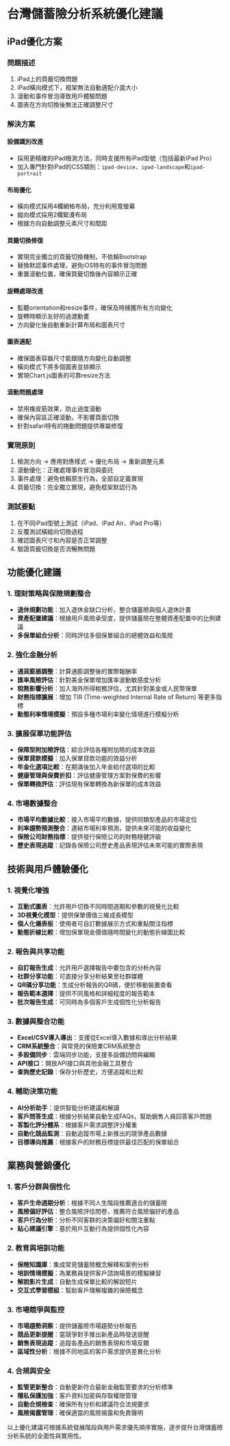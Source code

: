 # 台灣儲蓄險分析系統優化建議

## iPad優化方案

### 問題描述
1. iPad上的頁籤切換問題
2. iPad橫向模式下，框架無法自動適配介面大小
3. 滾動和事件冒泡導致用戶體驗問題
4. 圖表在方向切換後無法正確調整尺寸

### 解決方案

#### 設備識別改進
- 採用更精確的iPad檢測方法，同時支援所有iPad型號（包括最新iPad Pro）
- 加入專門針對iPad的CSS類別：`ipad-device`、`ipad-landscape`和`ipad-portrait`

#### 布局優化
- 橫向模式採用4欄網格布局，充分利用寬螢幕
- 縱向模式採用2欄緊湊布局
- 根據方向自動調整元素尺寸和間距

#### 頁籤切換修復
- 實現完全獨立的頁籤切換機制，不依賴Bootstrap
- 替換默認事件處理，避免iOS特有的事件冒泡問題
- 重置滾動位置，確保頁籤切換後內容顯示正確

#### 旋轉處理改進
- 監聽orientation和resize事件，確保及時捕獲所有方向變化
- 旋轉時顯示友好的過渡動畫
- 方向變化後自動重新計算布局和圖表尺寸

#### 圖表適配
- 確保圖表容器尺寸能跟隨方向變化自動調整
- 橫向模式下將多個圖表並排顯示
- 實現Chart.js圖表的可靠resize方法

#### 滾動問題處理
- 禁用橡皮筋效果，防止過度滾動
- 確保內容區正確滾動，不影響頁面切換
- 針對safari特有的捲動問題提供專屬修復

### 實現原則
1. 檢測方向 → 應用對應樣式 → 優化布局 → 重新調整元素
2. 滾動優化：正確處理事件冒泡與委託
3. 事件處理：避免依賴原生行為，全部自定義實現
4. 頁籤切換：完全獨立實現，避免框架默認行為

### 測試要點
1. 在不同iPad型號上測試（iPad、iPad Air、iPad Pro等）
2. 反覆測試橫縱向切換過程
3. 確認圖表尺寸和內容是否正常調整
4. 驗證頁籤切換是否流暢無問題

## 功能優化建議

### 1. 理財策略與保險規劃整合
- **退休規劃功能**：加入退休金缺口分析，整合儲蓄險與個人退休計畫
- **資產配置建議**：根據用戶風險承受度，提供儲蓄險在整體資產配置中的比例建議
- **多保單組合分析**：同時評估多個保單組合的總體效益和風險

### 2. 強化金融分析
- **通貨膨脹調整**：計算通膨調整後的實際報酬率
- **匯率風險評估**：針對美金保單增加匯率波動敏感度分析
- **稅務影響分析**：加入海外所得稅務評估，尤其針對美金或人民幣保單
- **財務指標擴展**：增加 TIR (Time-weighted Internal Rate of Return) 等更多指標
- **動態利率情境模擬**：預設多種市場利率變化情境進行模擬分析

### 3. 擴展保單功能評估
- **保障型附加險評估**：綜合評估各種附加險的成本效益
- **保單貸款模擬**：加入保單貸款功能的效益分析
- **年金化選項比較**：在期滿後加入年金給付選項的比較
- **健康管理與保費折扣**：評估健康管理方案對保費的影響
- **保單轉換評估**：評估現有保單轉換為新保單的成本效益

### 4. 市場數據整合
- **市場平均數據比較**：接入市場平均數據，提供同類型產品的市場定位
- **利率趨勢預測整合**：連結市場利率預測，提供未來可能的收益變化
- **保險公司財務指標**：提供發行保險公司的財務穩健評級
- **歷史表現追蹤**：記錄各保險公司歷史產品表現評估未來可能的實際表現

## 技術與用戶體驗優化

### 1. 視覺化增強
- **互動式圖表**：允許用戶切換不同時間週期和參數的視覺化比較
- **3D視覺化模型**：提供保單價值三維成長模型
- **個人化儀表板**：使用者可自訂數據展示方式和重點關注指標
- **動態折線比較**：增加保單現金價值隨時間變化的動態折線圖比較

### 2. 報告與共享功能
- **自訂報告生成**：允許用戶選擇報告中要包含的分析內容
- **社群分享功能**：可直接分享分析結果至社群媒體
- **QR碼分享功能**：生成分析報告的QR碼，便於移動裝置查看
- **報告範本選擇**：提供不同風格和詳細程度的報告範本
- **批次報告生成**：可同時為多個客戶生成個性化分析報告

### 3. 數據與整合功能
- **Excel/CSV導入導出**：支援從Excel導入數據和導出分析結果
- **CRM系統整合**：與常見的保險業CRM系統整合
- **多設備同步**：雲端同步功能，支援多設備訪問與編輯
- **API接口**：開放API接口與其他金融工具整合
- **查詢歷史記錄**：保存分析歷史，方便追蹤和比較

### 4. 輔助決策功能
- **AI分析助手**：提供智能分析建議和解讀
- **客戶問答生成**：根據分析結果自動生成FAQs，幫助銷售人員回答客戶問題
- **客製化評分體系**：根據客戶需求調整評分權重
- **自動化競品監測**：自動追蹤市場上新推出的競爭產品數據
- **目標導向推薦**：根據客戶的財務目標提供最佳匹配的保單組合

## 業務與營銷優化

### 1. 客戶分群與個性化
- **客戶生命週期分析**：根據不同人生階段推薦適合的儲蓄險
- **風險偏好評估**：整合風險評估問卷，推薦符合風險偏好的產品
- **客戶行為分析**：分析不同客群的決策偏好和關注重點
- **貼心建議引擎**：基於用戶互動行為提供個性化內容

### 2. 教育與培訓功能
- **保險知識庫**：集成常見儲蓄險概念解釋和案例分析
- **培訓情境模擬**：為業務員提供客戶諮詢場景的模擬練習
- **解說影片生成**：自動生成保單比較的解說短片
- **交互式學習模組**：幫助客戶理解複雜的保險概念

### 3. 市場競爭與監控
- **市場趨勢洞察**：提供儲蓄險市場趨勢分析報告
- **競品更新提醒**：當競爭對手推出新產品時發送提醒
- **銷售表現追蹤**：追蹤各產品的銷售表現和市場反饋
- **區域性分析**：根據不同地區的客戶需求提供差異化分析

### 4. 合規與安全
- **監管更新整合**：自動更新符合最新金融監管要求的分析標準
- **隱私保護加強**：客戶資料加密與存取權限管理
- **自動合規檢查**：確保所有分析和建議符合法規要求
- **風險揭露管理**：確保適當的風險揭露和免責聲明

以上優化建議可根據系統發展階段與用戶需求優先順序實施，逐步提升台灣儲蓄險分析系統的全面性與實用性。

